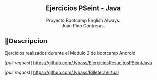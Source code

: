 <div align="center">
  <br>
    <h2><strong>Ejercicios PSeint - Java</strong> </br>  </h2>
    <span>Proyecto Bootcamp English Always.</span><br>
    <span>Juan Pino Contreras.</span>
</div>

## 📃Descripcion
Ejercicios realizados durante el Modulo 2 de bootcamp Android

[_pull request_] https://github.com/Jvbass/EjerciciosResueltosPSeintJava

[_pull request_] https://github.com/Jvbass/BilleteraVirtual
